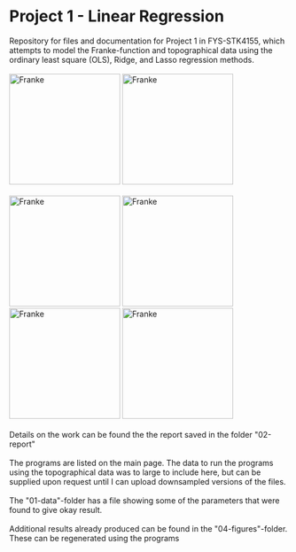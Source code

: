 # Project 1 - Linear Regression
Repository for files and documentation for Project 1 in FYS-STK4155, which attempts to model the Franke-function and topographical data using the ordinary least square (OLS), Ridge, and Lasso regression methods.<br /><br />
<img src="04-figures/data_etne_final.png" alt="Franke" width="200"/> <img src="04-figures/data_jotun_final.png" alt="Franke" width="200"/><br /><br />
<img src="04-figures/ridge_pred_etne_final.png" alt="Franke" width="200"/> <img src="04-figures/ridge_pred_jotun_final.png" alt="Franke" width="200"/> <img src="04-figures/lasso_pred_etne_final.png" alt="Franke" width="200"/> <img src="04-figures/lasso_pred_jotun_final.png" alt="Franke" width="200"/> <br /><br />
Details on the work can be found the the report saved in the folder "02-report" <br /><br />
The programs are listed on the main page. The data to run the programs using the topographical data was to large to include here, but can be supplied upon request until I can upload downsampled versions of the files. <br /><br />
The "01-data"-folder has a file showing some of the parameters that were found to give okay result. <br /><br />
Additional results already produced can be found in the "04-figures"-folder. These can be regenerated using the programs
